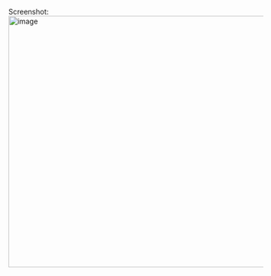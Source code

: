 Screenshot:
<img width="1103" height="497" alt="image" src="https://github.com/user-attachments/assets/442670ad-c6f8-4615-bad7-9c4eadf2264d" />
